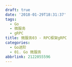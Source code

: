 ```yaml
---
draft: true
date: '2018-01-29T18:31:37'
tags:
  - Go
  - 微服务
  - gRPC
title: 微服务03 - RPC框架gRPC
categories:
  - Go进阶
  - 01. Go 微服务
abbrlink: 2122055596
---
```

